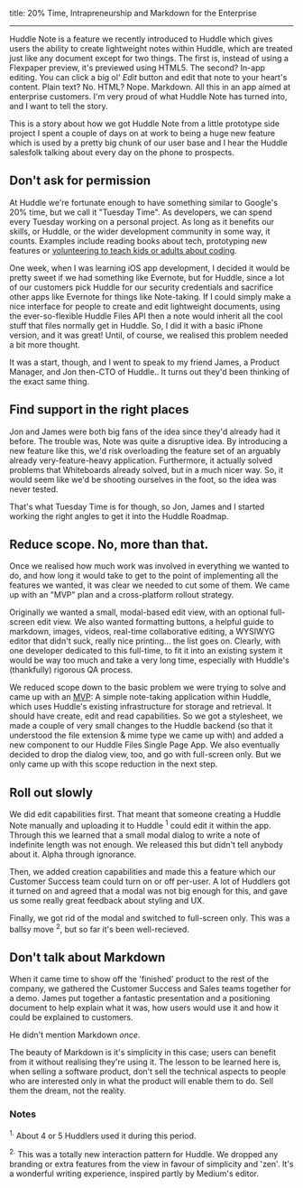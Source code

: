 title: 20% Time, Intrapreneurship and Markdown for the Enterprise

------

Huddle Note is a feature we recently introduced to Huddle which gives users the ability to create lightweight notes within Huddle, which are treated just like any document except for two things. The first is, instead of using a Flexpaper preview, it's previewed using HTML5. The second? In-app editing. You can click a big ol' *Edit* button and edit that note to your heart's content. Plain text? No. HTML? Nope. Markdown. All this in an app aimed at enterprise customers. I'm very proud of what Huddle Note has turned into, and I want to tell the story.

This is a story about how we got Huddle Note from a little prototype side project I spent a couple of days on at work to being a huge new feature which is used by a pretty big chunk of our user base and I hear the Huddle salesfolk talking about every day on the phone to prospects.

## Don't ask for permission

At Huddle we're fortunate enough to have something similar to Google's 20% time, but we call it "Tuesday Time". As developers, we can spend every Tuesday working on a personal project. As long as it benefits our skills, or Huddle, or the wider development community in some way, it counts. Examples include reading books about tech, prototyping new features or [volunteering to teach kids or adults about coding](http://codeclub.org.uk/).

One week, when I was learning iOS app development, I decided it would be pretty sweet if we had something like Evernote, but for Huddle, since a lot of our customers pick Huddle for our security credentials and sacrifice other apps like Evernote for things like Note-taking. If I could simply make a nice interface for people to create and edit lightweight documents, using the ever-so-flexible Huddle Files API then a note would inherit all the cool stuff that files normally get in Huddle. So, I did it with a basic iPhone version, and it was great! Until, of course, we realised this problem needed a bit more thought.

It was a start, though, and I went to speak to my friend James, a Product Manager, and Jon then-CTO of Huddle.. It turns out they'd been thinking of the exact same thing.

## Find support in the right places

Jon and James were both big fans of the idea since they'd already had it before. The trouble was, Note was quite a disruptive idea. By introducing a new feature like this, we'd risk overloading the feature set of an arguably already very-feature-heavy application. Furthermore, it actually solved problems that Whiteboards already solved, but in a much nicer way. So, it would seem like we'd be shooting ourselves in the foot, so the idea was never tested.

That's what Tuesday Time is for though, so Jon, James and I started working the right angles to get it into the Huddle Roadmap.

## Reduce scope. No, more than that.

Once we realised how much work was involved in everything we wanted to do, and how long it would take to get to the point of implementing all the features we wanted, it was clear we needed to cut some of them. We came up with an "MVP" plan and a cross-platform rollout strategy.

Originally we wanted a small, modal-based edit view, with an optional full-screen edit view. We also wanted formatting buttons, a helpful guide to markdown, images, videos, real-time collaborative editing, a WYSIWYG editor that didn't suck, really nice printing... the list goes on. Clearly, with one developer dedicated to this full-time, to fit it into an existing system it would be way too much and take a very long time, especially with Huddle's (thankfully) rigorous QA process.

We reduced scope down to the basic problem we were trying to solve and came up with an [MVP](http://en.wikipedia.org/wiki/Minimum_viable_product): A simple note-taking application within Huddle, which uses Huddle's existing infrastructure for storage and retrieval. It should have create, edit and read capabilities. So we got a stylesheet, we made a couple of very small changes to the Huddle backend (so that it understood the file extension & mime type we came up with) and added a new component to our Huddle Files Single Page App. We also eventually decided to drop the dialog view, too, and go with full-screen only. But we only came up with this scope reduction in the next step.

## Roll out slowly

We did edit capabilities first. That meant that someone creating a Huddle Note manually and uploading it to Huddle <sup>1</sup> could edit it within the app. Through this we learned that a small modal dialog to write a note of indefinite length was not enough. We released this but didn't tell anybody about it. Alpha through ignorance.

Then, we added creation capabilities and made this a feature which our Customer Success team could turn on or off per-user. A lot of Huddlers got it turned on and agreed that a modal was not big enough for this, and gave us some really great feedback about styling and UX.

Finally, we got rid of the modal and switched to full-screen only. This was a ballsy move <sup>2</sup>, but so far it's been well-recieved.

## Don't talk about Markdown

When it came time to show off the 'finished' product to the rest of the company, we gathered the Customer Success and Sales teams together for a demo. James put together a fantastic presentation and a positioning document to help explain what it was, how users would use it and how it could be explained to customers.

He didn't mention Markdown *once*.

The beauty of Markdown is it's simplicity in this case; users can benefit from it without realising they're using it. The lesson to be learned here is, when selling a software product, don't sell the technical aspects to people who are interested only in what the product will enable them to do. Sell them the dream, not the reality.

### Notes

<sup>1.</sup> About 4 or 5 Huddlers used it during this period.

<sup>2.</sup> This was a totally new interaction pattern for Huddle. We dropped any branding or extra features from the view in favour of simplicity and 'zen'. It's a wonderful writing experience, inspired partly by Medium's editor.
